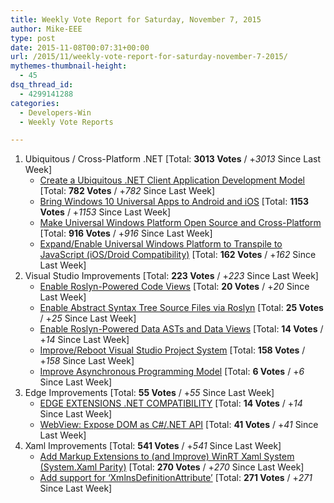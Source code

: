 ```yaml
---
title: Weekly Vote Report for Saturday, November 7, 2015
author: Mike-EEE
type: post
date: 2015-11-08T00:07:31+00:00
url: /2015/11/weekly-vote-report-for-saturday-november-7-2015/
mythemes-thumbnail-height:
  - 45
dsq_thread_id:
  - 4299141288
categories:
  - Developers-Win
  - Weekly Vote Reports

---
```

  1. Ubiquitous / Cross-Platform .NET [Total: **3013 Votes** / +_3013_ Since Last Week] 
      * [Create a Ubiquitous .NET Client Application Development Model][1] [Total: **782 Votes** / +_782_ Since Last Week]
      * [Bring Windows 10 Universal Apps to Android and iOS][2] [Total: **1153 Votes** / +_1153_ Since Last Week]
      * [Make Universal Windows Platform Open Source and Cross-Platform][3] [Total: **916 Votes** / +_916_ Since Last Week]
      * [Expand/Enable Universal Windows Platform to Transpile to JavaScript (iOS/Droid Compatibility)][4] [Total: **162 Votes** / +_162_ Since Last Week]
  2. Visual Studio Improvements [Total: **223 Votes** / +_223_ Since Last Week] 
      * [Enable Roslyn-Powered Code Views][5] [Total: **20 Votes** / +_20_ Since Last Week]
      * [Enable Abstract Syntax Tree Source Files via Roslyn][6] [Total: **25 Votes** / +_25_ Since Last Week]
      * [Enable Roslyn-Powered Data ASTs and Data Views][7] [Total: **14 Votes** / +_14_ Since Last Week]
      * [Improve/Reboot Visual Studio Project System][8] [Total: **158 Votes** / +_158_ Since Last Week]
      * [Improve Asynchronous Programming Model][9] [Total: **6 Votes** / +_6_ Since Last Week]
  3. Edge Improvements [Total: **55 Votes** / +_55_ Since Last Week] 
      * [EDGE EXTENSIONS .NET COMPATIBILITY][10] [Total: **14 Votes** / +_14_ Since Last Week]
      * [WebView: Expose DOM as C#/.NET API][11] [Total: **41 Votes** / +_41_ Since Last Week]
  4. Xaml Improvements [Total: **541 Votes** / +_541_ Since Last Week] 
      * [Add Markup Extensions to (and Improve) WinRT Xaml System (System.Xaml Parity)][12] [Total: **270 Votes** / +_270_ Since Last Week]
      * [Add support for &#8216;XmlnsDefinitionAttribute&#8217;][13] [Total: **271 Votes** / +_271_ Since Last Week]

 [1]: http://visualstudio.uservoice.com/forums/121579-visual-studio/suggestions/10027638-create-a-ubiquitous-net-client-application-develo
 [2]: https://visualstudio.uservoice.com/forums/121579-visual-studio-2015/suggestions/8912350-bring-windows-10-universal-apps-to-android-and-ios
 [3]: https://wpdev.uservoice.com/forums/110705-dev-platform/suggestions/7989744-make-universal-windows-platform-open-source-and-cr
 [4]: https://wpdev.uservoice.com/forums/110705-dev-platform/suggestions/7897380-expand-enable-universal-windows-platform-to-transp
 [5]: http://visualstudio.uservoice.com/forums/121579-visual-studio/suggestions/10020390-enable-roslyn-powered-code-views
 [6]: http://visualstudio.uservoice.com/forums/121579-visual-studio-2015/suggestions/7066885-enable-abstract-syntax-tree-source-files-via-rosly
 [7]: http://visualstudio.uservoice.com/forums/121579-visual-studio/suggestions/10020525-enable-roslyn-powered-data-asts-and-data-views
 [8]: http://visualstudio.uservoice.com/forums/121579-visual-studio/suggestions/9347001-improve-reboot-visual-studio-project-system
 [9]: http://visualstudio.uservoice.com/forums/121579-visual-studio/suggestions/9126493-improve-asynchronous-programming-model
 [10]: https://wpdev.uservoice.com/forums/257854-microsoft-edge-developer/suggestions/9467958-edge-extensions-net-compatibility
 [11]: https://wpdev.uservoice.com/forums/110705-dev-platform/suggestions/9126583-webview-expose-dom-as-c-net-api
 [12]: https://wpdev.uservoice.com/forums/110705-dev-platform/suggestions/7232264-add-markup-extensions-to-and-improve-winrt-xaml
 [13]: https://wpdev.uservoice.com/forums/110705-universal-windows-platform/suggestions/9523650-add-support-for-xmlnsdefinitionattribute